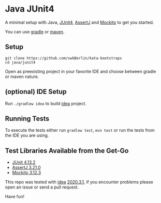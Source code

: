 # Java JUnit4

A minimal setup with Java, [JUnit4](https://junit.org/junit4/), [AssertJ](https://assertj.github.io/doc/) and [Mockito](https://site.mockito.org/) to get you started.

You can use [gradle](https://gradle.org/) or [maven](https://maven.apache.org/).

## Setup

    git clone https://github.com/swkBerlin/kata-bootstraps
    cd java/junit4

Open as preexisting project in your favorite IDE and choose between gradle or maven nature.

## (optional) IDE Setup

Run `./gradlew idea` to build [idea](https://www.jetbrains.com/idea) project.

## Running Tests

To execute the tests either run `gradlew test`, `mvn test` or run the tests from the IDE you are using.

## Test Libraries Available from the Get-Go
- [JUnit 4.13.2](https://github.com/junit-team/junit4/blob/HEAD/doc/ReleaseNotes4.13.2.md)
- [AssertJ 3.21.0](https://assertj.github.io/doc/#assertj-core-release-notes)
- [Mockito 3.12.3](https://github.com/mockito/mockito/releases)

This repo was tested with [idea](https://www.jetbrains.com/idea) [2020.3.1](https://confluence.jetbrains.com/display/IDEADEV/IntelliJ+IDEA+2020.3.1+%28203.6682.168+build%29+Release+Notes), if you encounter problems please open an issue or send a pull request.

Have fun!
